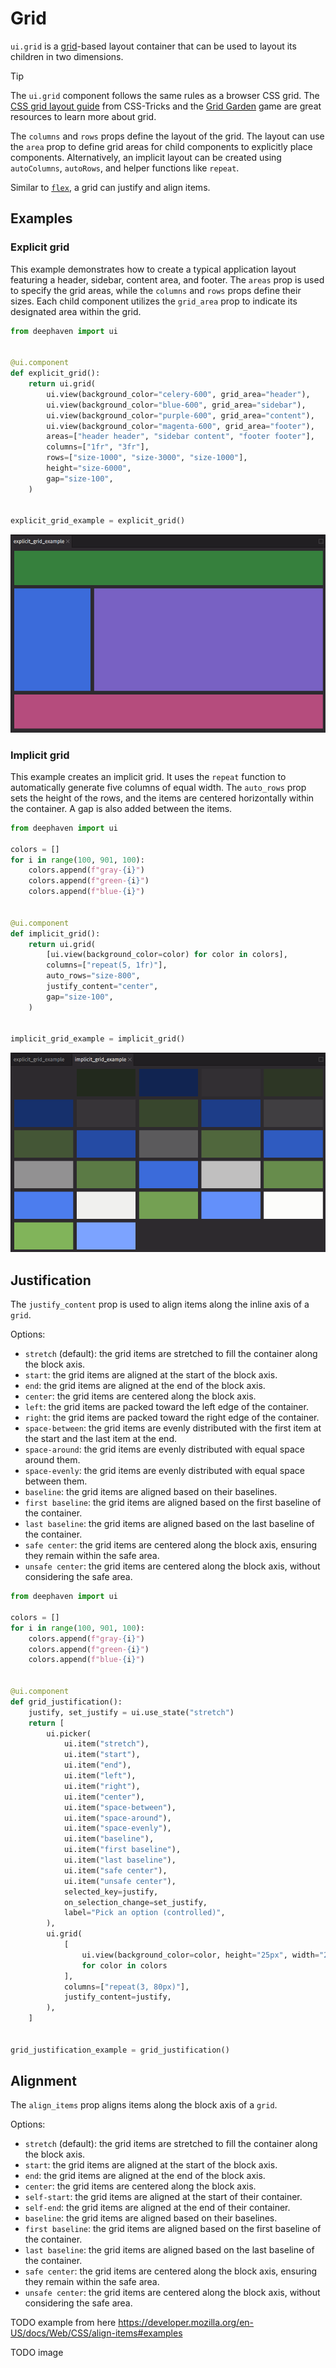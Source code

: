 # Grid

`ui.grid` is a [grid](https://developer.mozilla.org/en-US/docs/Learn_web_development/Core/CSS_layout/Grids)-based layout container that can be used to layout its children in two dimensions.

> [!TIP]
> The `ui.grid` component follows the same rules as a browser CSS grid. The [CSS grid layout guide](https://css-tricks.com/snippets/css/complete-guide-grid/) from CSS-Tricks and the [Grid Garden](https://cssgridgarden.com/) game are great resources to learn more about grid.

The `columns` and `rows` props define the layout of the grid. The layout can use the `area` prop to define grid areas for child components to explicitly place components. Alternatively, an implicit layout can be created using `autoColumns`, `autoRows`, and helper functions like `repeat`.

Similar to [`flex`](./flex.md), a grid can justify and align items.

## Examples

### Explicit grid

This example demonstrates how to create a typical application layout featuring a header, sidebar, content area, and footer. The `areas` prop is used to specify the grid areas, while the `columns` and `rows` props define their sizes. Each child component utilizes the `grid_area` prop to indicate its designated area within the grid.

```python
from deephaven import ui


@ui.component
def explicit_grid():
    return ui.grid(
        ui.view(background_color="celery-600", grid_area="header"),
        ui.view(background_color="blue-600", grid_area="sidebar"),
        ui.view(background_color="purple-600", grid_area="content"),
        ui.view(background_color="magenta-600", grid_area="footer"),
        areas=["header header", "sidebar content", "footer footer"],
        columns=["1fr", "3fr"],
        rows=["size-1000", "size-3000", "size-1000"],
        height="size-6000",
        gap="size-100",
    )


explicit_grid_example = explicit_grid()
```

![explicit grid](../_assets/grid_explicit.png)

### Implicit grid

This example creates an implicit grid. It uses the `repeat` function to automatically generate five columns of equal width. The `auto_rows` prop sets the height of the rows, and the items are centered horizontally within the container. A gap is also added between the items.

```python
from deephaven import ui

colors = []
for i in range(100, 901, 100):
    colors.append(f"gray-{i}")
    colors.append(f"green-{i}")
    colors.append(f"blue-{i}")


@ui.component
def implicit_grid():
    return ui.grid(
        [ui.view(background_color=color) for color in colors],
        columns=["repeat(5, 1fr)"],
        auto_rows="size-800",
        justify_content="center",
        gap="size-100",
    )


implicit_grid_example = implicit_grid()
```

![implicit grid](../_assets/grid_implicit.png)

## Justification

The `justify_content` prop is used to align items along the inline axis of a `grid`.

Options:

- `stretch` (default): the grid items are stretched to fill the container along the block axis.
- `start`: the grid items are aligned at the start of the block axis.
- `end`: the grid items are aligned at the end of the block axis.
- `center`: the grid items are centered along the block axis.
- `left`: the grid items are packed toward the left edge of the container.
- `right`: the grid items are packed toward the right edge of the container.
- `space-between`: the grid items are evenly distributed with the first item at the start and the last item at the end.
- `space-around`: the grid items are evenly distributed with equal space around them.
- `space-evenly`: the grid items are evenly distributed with equal space between them.
- `baseline`: the grid items are aligned based on their baselines.
- `first baseline`: the grid items are aligned based on the first baseline of the container.
- `last baseline`: the grid items are aligned based on the last baseline of the container.
- `safe center`: the grid items are centered along the block axis, ensuring they remain within the safe area.
- `unsafe center`: the grid items are centered along the block axis, without considering the safe area.

```python
from deephaven import ui

colors = []
for i in range(100, 901, 100):
    colors.append(f"gray-{i}")
    colors.append(f"green-{i}")
    colors.append(f"blue-{i}")


@ui.component
def grid_justification():
    justify, set_justify = ui.use_state("stretch")
    return [
        ui.picker(
            ui.item("stretch"),
            ui.item("start"),
            ui.item("end"),
            ui.item("left"),
            ui.item("right"),
            ui.item("center"),
            ui.item("space-between"),
            ui.item("space-around"),
            ui.item("space-evenly"),
            ui.item("baseline"),
            ui.item("first baseline"),
            ui.item("last baseline"),
            ui.item("safe center"),
            ui.item("unsafe center"),
            selected_key=justify,
            on_selection_change=set_justify,
            label="Pick an option (controlled)",
        ),
        ui.grid(
            [
                ui.view(background_color=color, height="25px", width="25px")
                for color in colors
            ],
            columns=["repeat(3, 80px)"],
            justify_content=justify,
        ),
    ]


grid_justification_example = grid_justification()
```

## Alignment

The `align_items` prop aligns items along the block axis of a `grid`.

Options:

- `stretch` (default): the grid items are stretched to fill the container along the block axis.
- `start`: the grid items are aligned at the start of the block axis.
- `end`: the grid items are aligned at the end of the block axis.
- `center`: the grid items are centered along the block axis.
- `self-start`: the grid items are aligned at the start of their container.
- `self-end`: the grid items are aligned at the end of their container.
- `baseline`: the grid items are aligned based on their baselines.
- `first baseline`: the grid items are aligned based on the first baseline of the container.
- `last baseline`: the grid items are aligned based on the last baseline of the container.
- `safe center`: the grid items are centered along the block axis, ensuring they remain within the safe area.
- `unsafe center`: the grid items are centered along the block axis, without considering the safe area.

TODO example from here https://developer.mozilla.org/en-US/docs/Web/CSS/align-items#examples

TODO image
